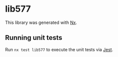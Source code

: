 # lib577

This library was generated with [Nx](https://nx.dev).

## Running unit tests

Run `nx test lib577` to execute the unit tests via [Jest](https://jestjs.io).
